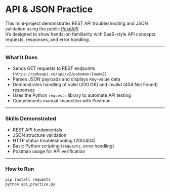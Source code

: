 # API & JSON Practice

This mini-project demonstrates REST API troubleshooting and JSON validation using the public [PokéAPI](https://pokeapi.co/).  
It’s designed to show hands-on familiarity with SaaS-style API concepts: requests, responses, and error handling.

---

### What It Does
- Sends GET requests to REST endpoints (`https://pokeapi.co/api/v2/pokemon/{name}`)
- Parses JSON payloads and displays key-value data
- Demonstrates handling of valid (200 OK) and invalid (404 Not Found) responses
- Uses the Python `requests` library to automate API testing
- Complements manual inspection with Postman

---

### Skills Demonstrated
- REST API fundamentals  
- JSON structure validation  
- HTTP status troubleshooting (200/404)  
- Basic Python scripting (`requests`, error handling)  
- Postman usage for API verification  

---

### How to Run
```bash
pip install requests
python api_practice.py
```
